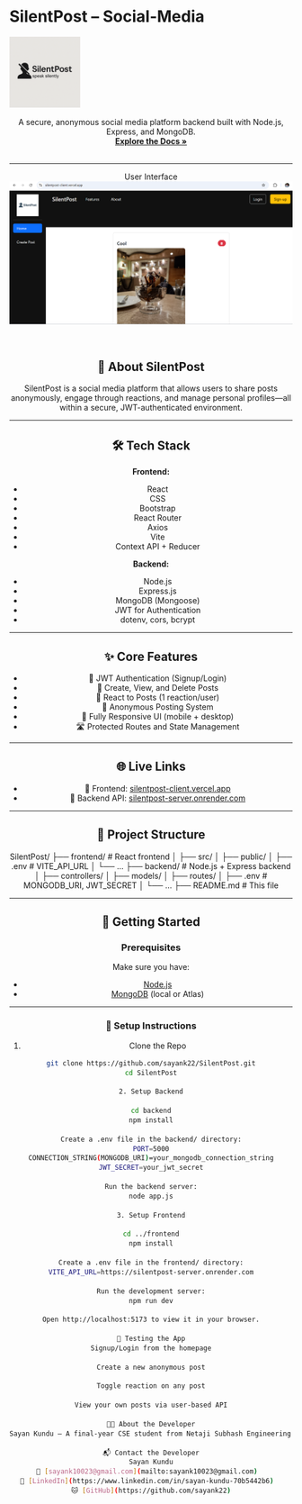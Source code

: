 # SilentPost – Social-Media

<a href="https://silentpost-client.vercel.app/">
    <img src="./frontend/src/assets/tagline.png" alt="SilentPost Logo" style="width: 25%;height: 25%"/>
  </a>
</p>

<p align="center">
  A secure, anonymous social media platform backend built with Node.js, Express, and MongoDB.
  <br />
  <a href="https://github.com/sayank22/social-media"><strong>Explore the Docs »</strong></a>
   <br />
  <br />
</p>

</div>

---

<p align="center">
User Interface
<br />
  <a href="https://silentpost-client.vercel.app/">
    <img src="./frontend/src/assets/silentpost.png" alt="SilentPost ScreenShot" />
  </a>
</p>
<br />
<div align="center">

## 📝 About SilentPost

SilentPost is a social media platform that allows users to share posts anonymously, engage through reactions, and manage personal profiles—all within a secure, JWT-authenticated environment.

---

## 🛠️ Tech Stack

**Frontend:**
- React
- CSS
- Bootstrap
- React Router
- Axios
- Vite
- Context API + Reducer

**Backend:**
- Node.js
- Express.js
- MongoDB (Mongoose)
- JWT for Authentication
- dotenv, cors, bcrypt

---

## ✨ Core Features

- 🔐 JWT Authentication (Signup/Login)
- 📝 Create, View, and Delete Posts
- 💬 React to Posts (1 reaction/user)
- 🧠 Anonymous Posting System
- 📱 Fully Responsive UI (mobile + desktop)
- 🛣️ Protected Routes and State Management

---

## 🌐 Live Links

- 🔗 Frontend: [silentpost-client.vercel.app](https://silentpost-client.vercel.app)
- 🔗 Backend API: [silentpost-server.onrender.com](https://silentpost-server.onrender.com)

---

## 📁 Project Structure

SilentPost/ ├── frontend/ # React frontend │ ├── src/ │ ├── public/ │ ├── .env # VITE_API_URL │ └── ... ├── backend/ # Node.js + Express backend │ ├── controllers/ │ ├── models/ │ ├── routes/ │ ├── .env # MONGODB_URI, JWT_SECRET │ └── ... ├── README.md # This file


---

## 🚀 Getting Started

### Prerequisites

Make sure you have:

- [Node.js](https://nodejs.org/)
- [MongoDB](https://www.mongodb.com/) (local or Atlas)

---

### 🔧 Setup Instructions


1. Clone the Repo

```bash
git clone https://github.com/sayank22/SilentPost.git
cd SilentPost

2. Setup Backend

cd backend
npm install

Create a .env file in the backend/ directory:
PORT=5000
CONNECTION_STRING(MONGODB_URI)=your_mongodb_connection_string
JWT_SECRET=your_jwt_secret

Run the backend server:
node app.js

3. Setup Frontend

cd ../frontend
npm install

Create a .env file in the frontend/ directory:
VITE_API_URL=https://silentpost-server.onrender.com

Run the development server:
npm run dev

Open http://localhost:5173 to view it in your browser.

🧪 Testing the App
Signup/Login from the homepage

Create a new anonymous post

Toggle reaction on any post

View your own posts via user-based API

👨‍💻 About the Developer
Sayan Kundu – A final-year CSE student from Netaji Subhash Engineering College, passionate about building meaningful full-stack applications and exploring modern web technologies.

📬 Contact the Developer
Sayan Kundu
📧 [sayank10023@gmail.com](mailto:sayank10023@gmail.com)  
💼 [LinkedIn](https://www.linkedin.com/in/sayan-kundu-70b5442b6)  
🐱 [GitHub](https://github.com/sayank22)

